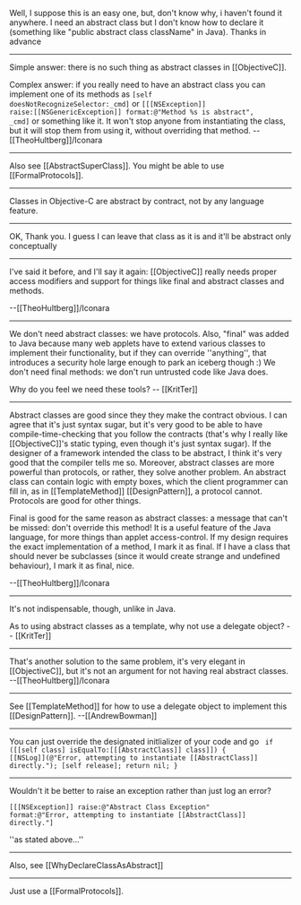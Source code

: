 
Well, I suppose this is an easy one, but, don't know why, i haven't found it anywhere.
I need an abstract class but I don't know how to declare it (something like "public abstract class className" in Java).
Thanks in advance

----

Simple answer: there is no such thing as abstract classes in [[ObjectiveC]].

Complex answer: if you really need to have an abstract class you can implement one of its methods as <code>[self doesNotRecognizeSelector:_cmd]</code> or <code>[[[NSException]] raise:[[NSGenericException]] format:@"Method %s is abstract", _cmd]</code> or something like it. It won't stop anyone from instantiating the class, but it will stop them from using it, without overriding that method. --[[TheoHultberg]]/Iconara

----

Also see [[AbstractSuperClass]]. You might be able to use [[FormalProtocols]].

----

Classes in Objective-C are abstract by contract, not by any language feature.

----

OK, Thank you. I guess I can leave that class as it is and it'll be abstract only conceptually

----

I've said it before, and I'll say it again: [[ObjectiveC]] really needs proper access modifiers and support for things like final and abstract classes and methods.

--[[TheoHultberg]]/Iconara

----

We don't need abstract classes: we have protocols. Also, "final" was added to Java because many web applets have to extend various classes to implement their functionality, but if they can override ''anything'', that introduces a security hole large enough to park an iceberg though :)  We don't need final methods: we don't run untrusted code like Java does.

Why do you feel we need these tools? -- [[KritTer]]

----

Abstract classes are good since they they make the contract obvious. I can agree that it's just syntax sugar, but it's very good to be able to have compile-time-checking that you follow the contracts (that's why I really like [[ObjectiveC]]'s static typing, even though it's just syntax sugar). If the designer of a framework intended the class to be abstract, I think it's very good that the compiler tells me so. Moreover, abstract classes are more powerful than protocols, or rather, they solve another problem. An abstract class can contain logic with empty boxes, which the client programmer can fill in, as in [[TemplateMethod]] [[DesignPattern]], a protocol cannot. Protocols are good for other things. 

Final is good for the same reason as abstract classes: a message that can't be missed: don't override this method! It is a useful feature of the Java language, for more things than applet access-control. If my design requires the exact implementation of a method, I mark it as final. If I have a class that should never be subclasses (since it would create strange and undefined behaviour), I mark it as final, nice.

--[[TheoHultberg]]/Iconara

----
It's not indispensable, though, unlike in Java.

As to using abstract classes as a template, why not use a delegate object?
-- [[KritTer]]

----
That's another solution to the same problem, it's very elegant in [[ObjectiveC]], but it's not an argument for not having real abstract classes. 
--[[TheoHultberg]]/Iconara

----
See [[TemplateMethod]] for how to use a delegate object to implement this [[DesignPattern]].
--[[AndrewBowman]]

----

You can just override the designated initlializer of your code and go 
<code>
if ([[self class] isEqualTo:[[[AbstractClass]] class]]) { 
    [[NSLog]](@"Error, attempting to instantiate [[AbstractClass]] directly."); 
    [self release]; 
    return nil; 
}
</code>

----

Wouldn't it be better to raise an exception rather than just log an error?

<code>[[[NSException]] raise:@"Abstract Class Exception" format:@"Error, attempting to instantiate [[AbstractClass]] directly."]</code>

''as stated above...''

----

Also, see [[WhyDeclareClassAsAbstract]]

----

Just use a [[FormalProtocols]].